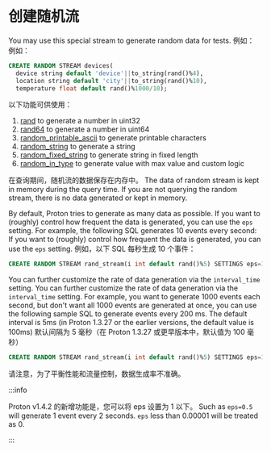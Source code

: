 # 创建随机流

You may use this special stream to generate random data for tests. 例如： 例如：

```sql
CREATE RANDOM STREAM devices(
  device string default 'device'||to_string(rand()%4),
  location string default 'city'||to_string(rand()%10),
  temperature float default rand()%1000/10);
```

以下功能可供使用：

1. [rand](/functions_for_random#rand) to generate a number in uint32
2. [rand64](/functions_for_random#rand64) to generate a number in uint64
3. [random_printable_ascii](/functions_for_random#random_printable_ascii) to generate printable characters
4. [random_string](/functions_for_random#random_string) to generate a string
5. [random_fixed_string](/functions_for_random#random_fixed_string) to generate string in fixed length
6. [random_in_type](/functions_for_random#random_in_type) to generate value with max value and custom logic

在查询期间，随机流的数据保存在内存中。 The data of random stream is kept in memory during the query time. If you are not querying the random stream, there is no data generated or kept in memory.

By default, Proton tries to generate as many data as possible. If you want to (roughly) control how frequent the data is generated, you can use the <code>eps</code> setting. For example, the following SQL generates 10 events every second: If you want to (roughly) control how frequent the data is generated, you can use the `eps` setting. 例如，以下 SQL 每秒生成 10 个事件：

```sql
CREATE RANDOM STREAM rand_stream(i int default rand()%5) SETTINGS eps=10
```

You can further customize the rate of data generation via the `interval_time` setting. You can further customize the rate of data generation via the <code>interval_time</code> setting. For example, you want to generate 1000 events each second, but don't want all 1000 events are generated at once, you can use the following sample SQL to generate events every 200 ms. The default interval is 5ms (in Proton 1.3.27 or the earlier versions, the default value is 100ms) 默认间隔为 5 毫秒（在 Proton 1.3.27 或更早版本中，默认值为 100 毫秒）

```sql
CREATE RANDOM STREAM rand_stream(i int default rand()%5) SETTINGS eps=1000, interval_time=200
```

请注意，为了平衡性能和流量控制，数据生成率不准确。

:::info

Proton v1.4.2 的新增功能是，您可以将 eps 设置为 1 以下。 Such as `eps=0.5` will generate 1 event every 2 seconds. `eps` less than 0.00001 will be treated as 0.

:::
